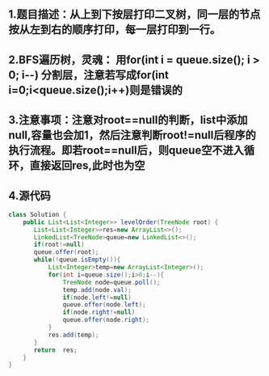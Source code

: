 ## 1.题目描述：从上到下按层打印二叉树，同一层的节点按从左到右的顺序打印，每一层打印到一行。

## 2.BFS遍历树，灵魂： 用for(int i = queue.size(); i > 0; i--) 分割层，注意若写成for(int i=0;i<queue.size();i++)则是错误的
## 3.注意事项：注意对root==null的判断，list中添加null,容量也会加1，然后注意判断root!=null后程序的执行流程。即若root==null后，则queue空不进入循环，直接返回res,此时也为空
## 4.源代码
```java
class Solution {
    public List<List<Integer>> levelOrder(TreeNode root) {
       List<List<Integer>>res=new ArrayList<>();
       LinkedList<TreeNode>queue=new LinkedList<>();
       if(root!=null)
       queue.offer(root);
       while(!queue.isEmpty()){
           List<Integer>temp=new ArrayList<Integer>();
           for(int i=queue.size();i>0;i--){
               TreeNode node=queue.poll();
               temp.add(node.val);
               if(node.left!=null)
               queue.offer(node.left);
               if(node.right!=null)
               queue.offer(node.right);
           }
           res.add(temp);
       }
       return  res;
    }
}
```
